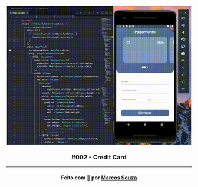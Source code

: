 <h3 align="center">
    <img src="https://github.com/devmrcs/challenges-ui-flutter/blob/master/%23002%20-%20Credit%20Card/assets/002-credit-card.gif?raw=true" title="#logo" width="500px">
    <br><br>
    <b>#002 - Credit Card</b>  
    <br>
</h3>

--- 

<h4 align="center">
    Feito com 💙 por <a href="https://github.com/devmrcs" target="_blank">Marcos Souza</a>
</h4>